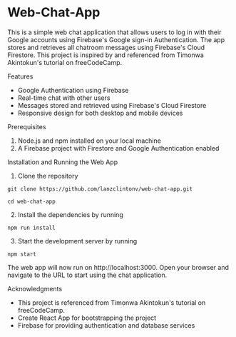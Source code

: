 # Web-Chat-App

This is a simple web chat application that allows users to log in with their Google accounts using Firebase's Google sign-in Authentication. The app stores and retrieves all chatroom messages using Firebase's Cloud Firestore. This project is inspired by and referenced from Timonwa Akintokun's tutorial on freeCodeCamp.

Features
- Google Authentication using Firebase
- Real-time chat with other users
- Messages stored and retrieved using Firebase's Cloud Firestore
- Responsive design for both desktop and mobile devices

Prerequisites
1. Node.js and npm installed on your local machine
2. A Firebase project with Firestore and Google Authentication enabled

Installation and Running the Web App
1. Clone the repository

`
git clone https://github.com/lanzclintonv/web-chat-app.git
`

`
cd web-chat-app
`

2. Install the dependencies by running

`npm run install`

3. Start the development server by running

`npm start`

The web app will now run on http://localhost:3000. Open your browser and navigate to the URL to start using the chat application.

Acknowledgments
- This project is referenced from Timonwa Akintokun's tutorial on freeCodeCamp.
- Create React App for bootstrapping the project
- Firebase for providing authentication and database services
